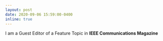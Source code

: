 ```yaml
---
layout: post
date: 2020-09-06 15:59:00-0400
inline: true
---
```


I am a Guest Editor of a Feature Topic in <strong>IEEE Communications Magazine</strong>
